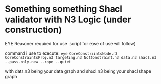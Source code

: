 # Something something Shacl validator with N3 Logic (under construction)

EYE Reasoner required for use (script for ease of use will follow)

command i use to execute: 
```eye CoreConstraintsNode.n3 CoreConstraintsProp.n3 targeting.n3 NotConstraint.n3 data.n3 shacl.n3 --pass-only-new --nope --quiet```

with data.n3 being your data graph and shacl.n3 being your shacl shape graph